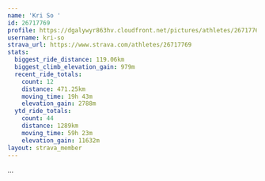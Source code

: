 ```yaml
---
name: 'Kri So '
id: 26717769
profile: https://dgalywyr863hv.cloudfront.net/pictures/athletes/26717769/7761026/13/large.jpg
username: kri-so
strava_url: https://www.strava.com/athletes/26717769
stats:
  biggest_ride_distance: 119.06km
  biggest_climb_elevation_gain: 979m
  recent_ride_totals:
    count: 12
    distance: 471.25km
    moving_time: 19h 43m
    elevation_gain: 2788m
  ytd_ride_totals:
    count: 44
    distance: 1289km
    moving_time: 59h 23m
    elevation_gain: 11632m
layout: strava_member
--- 
```

...

